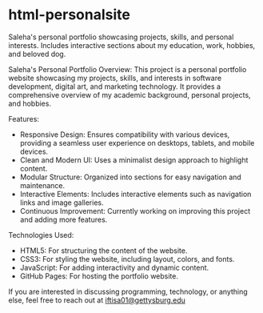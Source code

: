 # html-personalsite
Saleha's personal portfolio showcasing projects, skills, and personal interests. Includes interactive sections about my education, work, hobbies, and beloved dog.

Saleha's Personal Portfolio
Overview: 
This project is a personal portfolio website showcasing my projects, skills, and interests in software development, digital art, and marketing technology. It provides a comprehensive overview of my academic background, personal projects, and hobbies.

Features: 
- Responsive Design: Ensures compatibility with various devices, providing a seamless user experience on desktops, tablets, and mobile devices.
- Clean and Modern UI: Uses a minimalist design approach to highlight content.
- Modular Structure: Organized into sections for easy navigation and maintenance.
- Interactive Elements: Includes interactive elements such as navigation links and image galleries.
- Continuous Improvement: Currently working on improving this project and adding more features.

Technologies Used:
- HTML5: For structuring the content of the website.
- CSS3: For styling the website, including layout, colors, and fonts.
- JavaScript: For adding interactivity and dynamic content.
- GitHub Pages: For hosting the portfolio website.

If you are interested in discussing programming, technology, or anything else, feel free to reach out at iftisa01@gettysburg.edu
